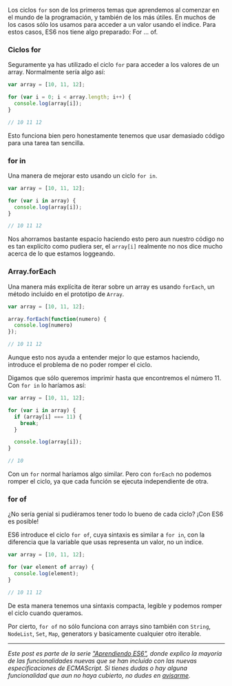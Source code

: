 [//]: # (title   - Aprendiendo ES6: for ... of               )
[//]: # (tags    - javascript, es6, aprendiendo-es6, es2015+ )
[//]: # (id      - 17                                        )
[//]: # (date    - 2016.03.21                                )
[//]: # (url     - es6-for-of                                )
[//]: # (excerpt - Los ciclos `for` son de los primeros temas que aprendemos al comenzar en el mundo de la programación, y también de los más útiles. En muchos de los casos sólo los usamos para acceder a un valor usando el indice. Para estos casos, ES6 nos tiene algo preparado: For ... of.)


Los ciclos `for` son de los primeros temas que aprendemos al comenzar en el mundo de la programación, y también de los más útiles. En muchos de los casos sólo los usamos para acceder a un valor usando el indice. Para estos casos, ES6 nos tiene algo preparado: For ... of.


### Ciclos for
Seguramente ya has utilizado el ciclo `for` para acceder a los valores de un array. Normalmente sería algo así:
```js
var array = [10, 11, 12];

for (var i = 0; i < array.length; i++) {
  console.log(array[i]);
}

// 10 11 12
```

Esto funciona bien pero honestamente tenemos que usar demasiado código para una tarea tan sencilla.


### for in
Una manera de mejorar esto usando un ciclo `for in`.
```js
var array = [10, 11, 12];

for (var i in array) {
  console.log(array[i]);
}

// 10 11 12
```

Nos ahorramos bastante espacio haciendo esto pero aun nuestro código no es tan explícito como pudiera ser, el `array[i]` realmente no nos dice mucho acerca de lo que estamos loggeando.

### Array.forEach
Una manera más explícita de iterar sobre un array es usando `forEach`, un método incluido en el prototipo de `Array`.
```js
var array = [10, 11, 12];

array.forEach(function(numero) {
  console.log(numero)
});

// 10 11 12
```

Aunque esto nos ayuda a entender mejor lo que estamos haciendo, introduce el problema de no poder romper el ciclo.

Digamos que sólo queremos imprimir hasta que encontremos el número 11. Con `for in` lo haríamos así:

```js
var array = [10, 11, 12];

for (var i in array) {
  if (array[i] === 11) {
    break;
  }

  console.log(array[i]);
}

// 10
```
Con un `for` normal haríamos algo similar. Pero con `forEach` no podemos romper el ciclo, ya que cada función se ejecuta independiente de otra.


### for of
¿No sería genial si pudiéramos tener todo lo bueno de cada ciclo? ¡Con ES6 es posible!

ES6 introduce el ciclo `for of`, cuya sintaxis es similar a `for in`, con la diferencia que la variable que usas representa un valor, no un indice.

```js
var array = [10, 11, 12];

for (var element of array) {
  console.log(element);
}

// 10 11 12
```
De esta manera tenemos una sintaxis compacta, legible y podemos romper el ciclo cuando queramos.

Por cierto, `for of` no sólo funciona con arrays sino también con `String`, `NodeList`, `Set`, `Map`, generators  y basicamente cualquier otro iterable.

---

*Este post es parte de la serie ["Aprendiendo ES6"](/blog/tags/aprendiendo-es6), donde explico la mayoría de las funcionalidades nuevas que se han incluido con las nuevas especificaciones de ECMAScript. Si tienes dudas o hay alguna funcionalidad que aun no haya cubierto, no dudes en [avisarme](/about).*
